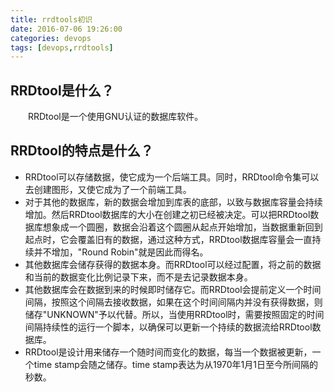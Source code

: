 ```yaml
---
title: rrdtools初识
date: 2016-07-06 19:26:00
categories: devops
tags: [devops,rrdtools]
---
```

## RRDtool是什么？
&emsp;&emsp;RRDtool是一个使用GNU认证的数据库软件。

## RRDtool的特点是什么？
* RRDtool可以存储数据，使它成为一个后端工具。同时，RRDtool命令集可以去创建图形，又使它成为了一个前端工具。
* 对于其他的数据库，新的数据会增加到库表的底部，以致与数据库容量会持续增加。然后RRDtool数据库的大小在创建之初已经被决定。可以把RRDtool数据库想象成一个圆圈，数据会沿着这个圆圈从起点开始增加，当数据重新回到起点时，它会覆盖旧有的数据，通过这种方式，RRDtool数据库容量会一直持续并不增加，"Round Robin"就是因此而得名。
* 其他数据库会储存获得的数据本身。而RRDtool可以经过配置，将之前的数据和当前的数据变化比例记录下来，而不是去记录数据本身。
* 其他数据库会在数据到来的时候即时储存它。而RRDtool会提前定义一个时间间隔，按照这个间隔去接收数据，如果在这个时间间隔内并没有获得数据，则储存"UNKNOWN"予以代替。所以，当使用RRDtool时，需要按照固定的时间间隔持续性的运行一个脚本，以确保可以更新一个持续的数据流给RRDtool数据库。
* RRDtool是设计用来储存一个随时间而变化的数据，每当一个数据被更新，一个time stamp会随之储存。time stamp表达为从1970年1月1日至今所间隔的秒数。